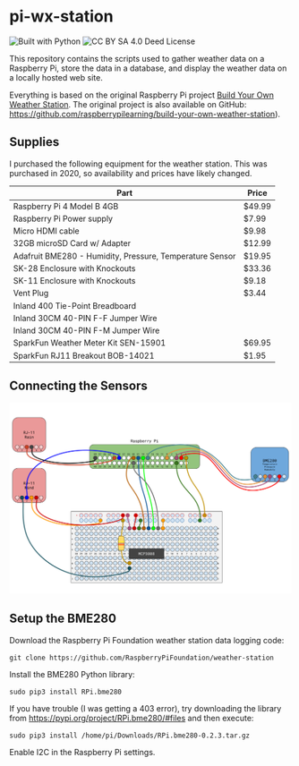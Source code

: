 # pi-wx-station
![Built with Python](https://img.shields.io/badge/Built_with-Python-blue?logo=python)
![CC BY SA 4.0 Deed License](https://img.shields.io/badge/license-CC_BY_SA_4.0_Deed-orange)


This repository contains the scripts used to gather weather data on a Raspberry Pi, store the data in a database, and display the weather data on a locally hosted web site.

Everything is based on the original Raspberry Pi project [Build Your Own Weather Station](https://projects.raspberrypi.org/en/projects/build-your-own-weather-station).  The original project is also available on GitHub: https://github.com/raspberrypilearning/build-your-own-weather-station).

## Supplies
I purchased the following equipment for the weather station.  This was purchased in 2020, so availability and prices have likely changed.

| Part | Price |
| ---- | ----- |
| Raspberry Pi 4 Model B 4GB | $49.99 |
| Raspberry Pi Power supply | $7.99 |
| Micro HDMI cable | $9.98 |
| 32GB microSD Card w/ Adapter | $12.99 |
| Adafruit BME280 - Humidity, Pressure, Temperature Sensor | $19.95 |
| SK-28 Enclosure with Knockouts | $33.36 |
| SK-11 Enclosure with Knockouts | $9.18 |
| Vent Plug | $3.44 |
| Inland 400 Tie-Point Breadboard |  |
| Inland 30CM 40-PIN F-F Jumper Wire |  |
| Inland 30CM 40-PIN F-M Jumper Wire |  |
| SparkFun Weather Meter Kit SEN-15901 | $69.95 |
| SparkFun RJ11 Breakout BOB-14021 | $1.95 |

## Connecting the Sensors
![Diagram of Sensor Connections](https://github.com/plindstrom/pi-wx-station/blob/main/docs/Connections.svg)

## Setup the BME280
Download the Raspberry Pi Foundation weather station data logging code:
```
git clone https://github.com/RaspberryPiFoundation/weather-station
```

Install the BME280 Python library:
```
sudo pip3 install RPi.bme280
```

If you have trouble (I was getting a 403 error), try downloading the library from https://pypi.org/project/RPi.bme280/#files and then execute:
```
sudo pip3 install /home/pi/Downloads/RPi.bme280-0.2.3.tar.gz
```

Enable I2C in the Raspberry Pi settings.

